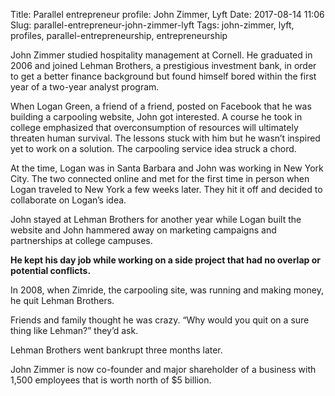 Title: Parallel entrepreneur profile: John Zimmer, Lyft
Date: 2017-08-14 11:06
Slug: parallel-entrepreneur-john-zimmer-lyft
Tags: john-zimmer, lyft, profiles, parallel-entrepreneurship, entrepreneurship

John Zimmer studied hospitality management at Cornell. He graduated in 2006 and joined Lehman Brothers, a prestigious investment bank, in order to get a better finance background but found himself bored within the first year of a two-year analyst program.

When Logan Green, a friend of a friend, posted on Facebook that he was building a carpooling website, John got interested. A course he took in college emphasized that overconsumption of resources will ultimately threaten human survival. The lessons stuck with him but he wasn’t inspired yet to work on a solution. The carpooling service idea struck a chord.

At the time, Logan was in Santa Barbara and John was working in New York City. The two connected online and met for the first time in person when Logan traveled to New York a few weeks later. They hit it off and decided to collaborate on Logan’s idea.

John stayed at Lehman Brothers for another year while Logan built the website and John hammered away on marketing campaigns and partnerships at college campuses.

**He kept his day job while working on a side project that had no overlap or potential conflicts.**

In 2008, when Zimride, the carpooling site, was running and making money, he quit Lehman Brothers.

Friends and family thought he was crazy. “Why would you quit on a sure thing like Lehman?” they’d ask.

Lehman Brothers went bankrupt three months later.

John Zimmer is now co-founder and major shareholder of a business with 1,500 employees that is worth north of $5 billion.